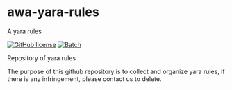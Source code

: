# awa-yara-rules
A yara rules

[![GitHub license](https://img.shields.io/badge/license-MIT-brightgreen)](https://github.com/2096779623/awa-yara-rules/blob/main/LICENSE) 
[![Batch](https://img.shields.io/badge/YARA-100%25-brightgreen)](https://yara.readthedocs.org/)


Repository of yara rules

The purpose of this github repository is to collect and organize yara rules, if there is any infringement, please contact us to delete.
